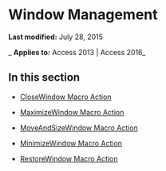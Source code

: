 
# Window Management

 **Last modified:** July 28, 2015

 _ **Applies to:** Access 2013 | Access 2016_

## In this section


- [CloseWindow Macro Action](ba96bc26-7f3f-fd3d-8d3a-e18bfe90cdf0.md)
    
- [MaximizeWindow Macro Action](79c9e430-07a7-02b2-ff5a-c6b9ec32c5b6.md)
    
- [MoveAndSizeWindow Macro Action](86bcf45f-90ce-4ca2-a7fb-efbe5347d137.md)
    
- [MinimizeWindow Macro Action](3a92b654-15ce-1ed1-63e0-eed927dbe26c.md)
    
- [RestoreWindow Macro Action](507a6452-2be0-a523-1201-0108d2b9d23c.md)
    
